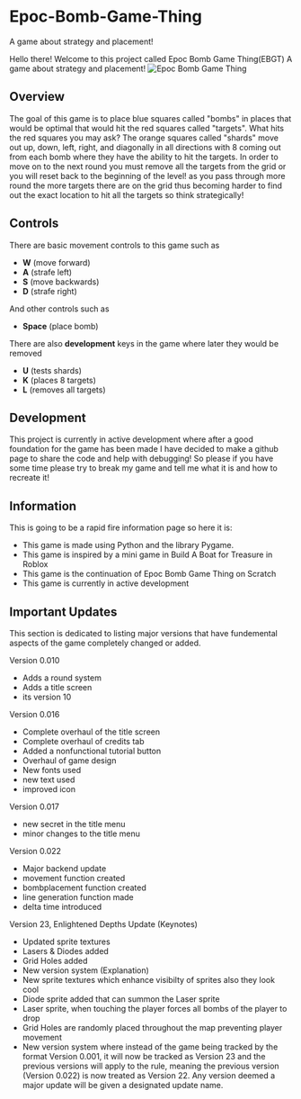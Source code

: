 # Epoc-Bomb-Game-Thing
A game about strategy and placement!


Hello there! Welcome to this project called Epoc Bomb Game Thing(EBGT) A game about strategy and placement!
![Epoc Bomb Game Thing](https://github.com/user-attachments/assets/947a6c0d-1e4e-4546-8e1b-9c1884a65fc6)
## Overview
The goal of this game is to place blue squares called "bombs" in places that would be optimal that would hit the red squares called "targets". What hits the red squares you may ask? The orange squares called "shards" move out up, down, left, right, and diagonally in all directions with 8 coming out from each bomb where they have the ability to hit the targets.
In order to move on to the next round you must remove all the targets from the grid or you will reset back to the beginning of the level! as you pass through more round the more targets there are on the grid thus becoming harder to find out the exact location to hit all the targets so think strategically!
## Controls
There are basic movement controls to this game such as
- **W** (move forward)
- **A** (strafe left)
- **S** (move backwards)
- **D** (strafe right)

And other controls such as
- **Space** (place bomb)

There are also **development** keys in the game where later they would be removed
- **U** (tests shards)
- **K** (places 8 targets)
- **L** (removes all targets)

## Development
This project is currently in active development where after a good foundation for the game has been made I have decided to make a github page to share the code and help with debugging! So please if you have some time please try to break my game and tell me what it is and how to recreate it!

## Information
This is going to be a rapid fire information page so here it is:
- This game is made using Python and the library Pygame.
- This game is inspired by a mini game in Build A Boat for Treasure in Roblox
- This game is the continuation of Epoc Bomb Game Thing on Scratch
- This game is currently in active development

## Important Updates
This section is dedicated to listing major versions that have fundemental aspects of the game completely changed or added.

Version 0.010
- Adds a round system
- Adds a title screen
- its version 10

Version 0.016
- Complete overhaul of the title screen
- Complete overhaul of credits tab
- Added a nonfunctional tutorial button
- Overhaul of game design
- New fonts used
- new text used
- improved icon

Version 0.017
- new secret in the title menu
- minor changes to the title menu

Version 0.022
- Major backend update
- movement function created
- bombplacement function created
- line generation function made
- delta time introduced

Version 23, Enlightened Depths Update
(Keynotes)
- Updated sprite textures
- Lasers & Diodes added
- Grid Holes added
- New version system
(Explanation)
- New sprite textures which enhance visibilty of sprites also they look cool
- Diode sprite added that can summon the Laser sprite
- Laser sprite, when touching the player forces all bombs of the player to drop
- Grid Holes are randomly placed throughout the map preventing player movement
- New version system where instead of the game being tracked by the format Version 0.001, it will now be tracked as Version 23 and the previous versions will apply to the rule, meaning the previous version (Version 0.022) is now treated as Version 22. Any version deemed a major update will be given a designated update name.
